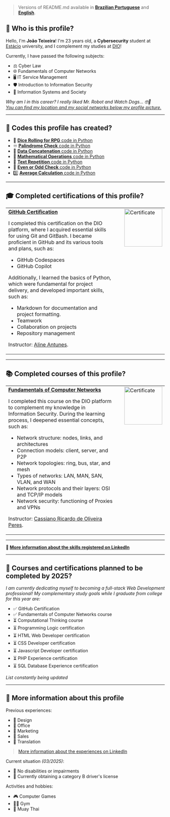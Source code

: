 > Versions of README.md available in [**Brazilian Portuguese**](https://github.com/joaocvteixeira/joaocvteixeira/blob/main/README-ptbr.md) and [**English**](https://github.com/joaocvteixeira/joaocvteixeira/blob/main/README.md).

## 💭 Who is this profile?

Hello, I'm **João Teixeira**! I'm 23 years old, a **Cybersecurity** student at [Estácio](estácio.br) university, and I complement my studies at [DIO](https://www.dio.me/)!  

Currently, I have passed the following subjects:
- ⚖️ Cyber Law
- 🌐 Fundamentals of Computer Networks
- 🖥️ IT Service Management
- 🛡️ Introduction to Information Security
- 👥 Information Systems and Society

_Why am I in this career? I really liked Mr. Robot and Watch Dogs... 🤓🤫_  
*[You can find my location and my social networks below my profile picture.](https://github.com/joaocvteixeira)*

---

## 📜 Codes this profile has created?

- 🎲 [**Dice Rolling for RPG** code in Python](https://github.com/joaocvteixeira/tormenta-20/blob/main/dados.py)
- ♾️ [**Palindrome Check** code in Python](https://github.com/joaocvteixeira/copilotando-python/blob/main/codigos_python_copilotados/check_palindromo.py)
- 🤝 [**Data Concatenation** code in Python](https://github.com/joaocvteixeira/copilotando-python/blob/main/codigos_python_copilotados/concat_dados.py)
- 🧮 [**Mathematical Operations** code in Python](https://github.com/joaocvteixeira/copilotando-python/blob/main/codigos_python_copilotados/ope_mat.py)
- 🔄 [**Text Repetition** code in Python](https://github.com/joaocvteixeira/copilotando-python/blob/main/codigos_python_copilotados/repet_txt.py)
- 🔢 [**Even or Odd Check** code in Python](https://github.com/joaocvteixeira/copilotando-python/blob/main/codigos_python_copilotados/par_impar.py)
- 3️⃣ [**Average Calculation** code in Python](https://github.com/joaocvteixeira/copilotando-python/blob/main/codigos_python_copilotados/media_tres.py)

---

## 🎓 Completed certifications of this profile?

<table>
  <tr>
    <td style="vertical-align: top;">
      <strong>
        <a href="https://hermes.dio.me/certificates/BKONMZIO.pdf">GitHub Certification</a>
      </strong>
      <p>I completed this certification on the DIO platform, where I acquired essential skills for using Git and GitBash. I became proficient in GitHub and its various tools and plans, such as:</p>
      <ul>
        <li>GitHub Codespaces</li>
        <li>GitHub Copilot</li>
      </ul>
      <p>Additionally, I learned the basics of Python, which were fundamental for project delivery, and developed important skills, such as:</p>
      <ul>
        <li>Markdown for documentation and project formatting.</li>
        <li>Teamwork</li>
        <li>Collaboration on projects</li>
        <li>Repository management</li>
      </ul>
      <p>Instructor: 
        <a href="https://github.com/alinealien">Aline Antunes</a>.
      </p>
    </td>
    <td style="vertical-align: top; width: 120px;">
      <img src="https://github.com/user-attachments/assets/a39cbe30-c46a-42f6-8bf3-3e236c889015" alt="Certificate" width="120" style="margin-left: 20px;">
    </td>
  </tr>
</table>

---

## 📚 Completed courses of this profile?

<table>
  <tr>
    <td style="vertical-align: top;">
      <strong>
        <a href="https://hermes.dio.me/certificates/O4D0PYMO.pdf">Fundamentals of Computer Networks</a>
      </strong>
      <p>I completed this course on the DIO platform to complement my knowledge in Information Security. During the learning process, I deepened essential concepts, such as:</p>
      <ul>
        <li>Network structure: nodes, links, and architectures</li>
        <li>Connection models: client, server, and P2P</li>
        <li>Network topologies: ring, bus, star, and mesh</li>
        <li>Types of networks: LAN, MAN, SAN, VLAN, and WAN</li>
        <li>Network protocols and their layers: OSI and TCP/IP models</li>
        <li>Network security: functioning of Proxies and VPNs</li>
      </ul>
      <p>Instructor:
        <a href="https://github.com/cassiano-dio">Cassiano Ricardo de Oliveira Peres</a>.
      </p>
    </td>
    <td style="vertical-align: top; width: 120px;">
      <img src="https://github.com/user-attachments/assets/d99e052c-52a2-4e40-82fa-65abdf170a07" alt="Certificate" width="120" style="margin-left: 20px;">
    </td>
  </tr>
</table>  

---

**👔 [More information about the skills registered on LinkedIn](https://www.linkedin.com/in/joaocvteixeira/details/skills/)**  

---

## 📅 Courses and certifications planned to be completed by 2025?

_I am currently dedicating myself to becoming a full-stack Web Development professional! My complementary study goals while I graduate from college for this year are:_

- ✅ GitHub Certification
- ✅ Fundamentals of Computer Networks course
- ⏳ Computational Thinking course
- ⏳ Programming Logic certification
- ⏳ HTML Web Developer certification
- ⏳ CSS Developer certification
- ⏳ Javascript Developer certification
- ⏳ PHP Experience certification
- ⏳ SQL Database Experience certification

_List constantly being updated_

---

## 🔎 More information about this profile

Previous experiences:
- 🎨 Design
- 📩 Office
- 📢 Marketing
- 💼 Sales
- 🗽 Translation
> [More information about the experiences on LinkedIn](https://www.linkedin.com/in/joaocvteixeira/details/experience/)  

Current situation _(03/2025)_:
- 💚 No disabilities or impairments
- 🚗 Currently obtaining a category B driver's license

Activities and hobbies:
- 🎮 Computer Games
- 🏋🏽 Gym
- 🥊 Muay Thai

